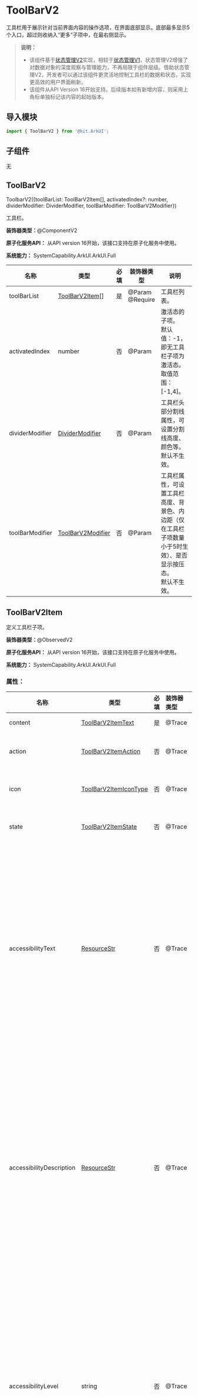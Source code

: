 # ToolBarV2

工具栏用于展示针对当前界面内容的操作选项，在界面底部显示。底部最多显示5个入口，超过则收纳入“更多”子项中，在最右侧显示。

> **说明：**
>
> - 该组件基于[状态管理V2](../../../quick-start/arkts-state-management-overview.md#状态管理v2)实现，相较于[状态管理V1](../../../quick-start/arkts-state-management-overview.md#状态管理v1)，状态管理V2增强了对数据对象的深度观察与管理能力，不再局限于组件层级。借助状态管理V2，开发者可以通过该组件更灵活地控制工具栏的数据和状态，实现更高效的用户界面刷新。<br>
> - 该组件从API Version 16开始支持。后续版本如有新增内容，则采用上角标单独标记该内容的起始版本。

## 导入模块

```ts
import { ToolBarV2 } from '@kit.ArkUI';
```

## 子组件

无


## ToolBarV2

ToolbarV2({toolBarList: ToolBarV2Item\[], activatedIndex?: number, dividerModifier: DividerModifier, toolBarModifier: ToolBarV2Modifier})

工具栏。

**装饰器类型：**@ComponentV2

**原子化服务API：** 从API version 16开始，该接口支持在原子化服务中使用。

**系统能力：** SystemCapability.ArkUI.ArkUI.Full

| 名称                   | 类型                                                               | 必填 | 装饰器类型               | 说明                                                           |
| -------------------- | ---------------------------------------------------------------- | -- |---------------------|--------------------------------------------------------------|
| toolBarList          | [ToolBarV2Item](#toolbarv2item)\[]                               | 是  | @Param<br/>@Require | 工具栏列表。                                                       |
| activatedIndex       | number                                                           | 否  | @Param              | 激活态的子项。<br ></div>默认值：-1，即无工具栏子项为激活态。<br />取值范围：[-1,4]。      |
| dividerModifier<sup> | [DividerModifier](ts-universal-attributes-attribute-modifier.md) | 否  | @Param              | 工具栏头部分割线属性，可设置分割线高度、颜色等。<br />默认不生效。                         |
| toolBarModifier<sup> | [ToolBarV2Modifier](#toolbarv2modifier)                          | 否  | @Param              | 工具栏属性，可设置工具栏高度、背景色、内边距（仅在工具栏子项数量小于5时生效）、是否显示按压态。<br />默认不生效。 |

## ToolBarV2Item
定义工具栏子项。

**装饰器类型：**@ObservedV2

**原子化服务API：** 从API version 16开始，该接口支持在原子化服务中使用。

**系统能力：** SystemCapability.ArkUI.ArkUI.Full

### 属性：

| 名称                           | 类型                                              | 必填 | 装饰器类型  | 说明                                                                                                                                                                                                        |
| ---------------------------- | ----------------------------------------------- | -- | :----- |-----------------------------------------------------------------------------------------------------------------------------------------------------------------------------------------------------------|
| content                      | [ToolBarV2ItemText](#toolbarv2itemtext)         | 是  | @Trace | 工具栏子项的文本。                                                                                                                                                                                                 |
| action                       | [ToolBarV2ItemAction](#toolbarv2itemaction)     | 否  | @Trace | 工具栏子项点击事件。 <br ></div>默认无点击事件。                                                                                                                                                                                  |
| icon                         | [ToolBarV2ItemIconType](#toolbarv2itemicontype) | 否  | @Trace | 工具栏子项的图标。<br ></div>默认不显示图标。                                                                                                                                                                                    |
| state                        | [ToolBarV2ItemState](#toolbarv2itemstate)       | 否  | @Trace | 工具栏子项的状态。<br />默认为ENABLE。<br />                                                                                                                                                                           |
| accessibilityText     | [ResourceStr](ts-types.md#resourcestr)          | 否  | @Trace | 工具栏子项的无障碍文本属性。当组件不包含文本属性时，屏幕朗读选中此组件时不播报，使用者无法清楚地知道当前选中了什么组件。为了解决此场景，开发人员可为不包含文字信息的组件设置无障碍文本，当屏幕朗读选中此组件时播报无障碍文本的内容，帮助屏幕朗读的使用者清楚地知道自己选中了什么组件。<br ></div>默认值为当前项content属性内容。             |
| accessibilityDescription | [ResourceStr](ts-types.md#resourcestr)          | 否  | @Trace | 工具栏子项的无障碍描述。此描述用于向用户详细解释当前组件，开发人员应为组件的这一属性提供较为详尽的文本说明，以协助用户理解即将执行的操作及其可能产生的后果。特别是当这些后果无法仅从组件的属性和无障碍文本中直接获知时。如果组件同时具备文本属性和无障碍说明属性，当组件被选中时，系统将首先播报组件的文本属性，随后播报无障碍说明属性的内容。<br />默认值：“单指双击即可执行”。              |
| accessibilityLevel  | string                                          | 否  | @Trace | 工具栏子项无障碍重要性。用于控制当前项是否可被无障碍辅助服务所识别。<br ></div>支持的值为：<br />"auto"：当前组件会转换"yes"。<br />"yes"：当前组件可被无障碍辅助服务所识别。<br />"no"：当前组件不可被无障碍辅助服务所识别。<br />"no-hide-descendants"：当前组件及其所有子组件不可被无障碍辅助服务所识别。<br />默认值："auto"。<br /> |

### constructor

constructor(options: ToolBarV2ItemOptions)

ToolBarV2Item的构造函数。

**原子化服务API：** 从API version 16开始，该接口支持在原子化服务中使用。

**系统能力：** SystemCapability.ArkUI.ArkUI.Full

| 名称      | 类型                                            | 必填 | 说明       |
| :------ |:----------------------------------------------| :- | :------- |
| options | [ToolBarV2ItemOptions](#toolbarv2itemoptions) | 是  | 工具栏子项信息。 |

## ToolBarV2ItemOptions

用于构建ToolBarV2Item对象。

**原子化服务API：** 从API version 16开始，该接口支持在原子化服务中使用。

**系统能力：** SystemCapability.ArkUI.ArkUI.Full

| 名称                       | 类型                                              | 必填 | 说明                                                                                                                                                                                                             |
|:-------------------------| :---------------------------------------------- | :- |:---------------------------------------------------------------------------------------------------------------------------------------------------------------------------------------------------------------|
| content                  | [ToolBarV2ItemText](#toolbarv2itemtext)         | 是  | 工具栏子项的文本。                                                                                                                                                                                                      |
| action                   | [ToolBarV2ItemAction](#toolbarv2itemaction)     | 否  | 工具栏子项点击事件。<br />默认无点击事件。                                                                                                                                                                                       |
| icon                     | [ToolBarV2ItemIconType](#toolbarv2itemicontype) | 否  | 工具栏子项的图标。<br />默认不显示图标。                                                                                                                                                                                        |
| state                    | [ToolBarV2ItemState](#toolbarv2itemstate)       | 否  | 工具栏子项的状态。<br />默认为ENABLE。<br />                                                                                                                                                                                |
| accessibilityText        | [ResourceStr](ts-types.md#resourcestr)          | 否  | 工具栏子项的无障碍文本属性。当组件不包含文本属性时，屏幕朗读选中此组件时不播报，使用者无法清楚地知道当前选中了什么组件。为了解决此场景，开发人员可为不包含文字信息的组件设置无障碍文本，当屏幕朗读选中此组件时播报无障碍文本的内容，帮助屏幕朗读的使用者清楚地知道自己选中了什么组件。<br />默认值为当前项content属性内容。<br />                                     |
| accessibilityDescription | [ResourceStr](ts-types.md#resourcestr)          | 否  | 工具栏子项的无障碍描述。此描述用于向用户详细解释当前组件，开发人员应为组件的这一属性提供较为详尽的文本说明，以协助用户理解即将执行的操作及其可能产生的后果。特别是当这些后果无法仅从组件的属性和无障碍文本中直接获知时。如果组件同时具备文本属性和无障碍说明属性，当组件被选中时，系统将首先播报组件的文本属性，随后播报无障碍说明属性的内容。<br />默认值为“单指双击即可执行”。                   |
| accessibilityLevel       | string                                          | 否  | 工具栏子项无障碍重要性。用于控制当前项是否可被无障碍辅助服务所识别。<br ></div>支持的值为：<br />"auto"：当前组件会转换"yes"。<br />"yes"：当前组件可被无障碍辅助服务所识别。<br />"no"：当前组件不可被无障碍辅助服务所识别。<br />"no-hide-descendants"：当前组件及其所有子组件不可被无障碍辅助服务所识别。<br />默认值："auto"。<br /> |

## ToolBarV2ItemAction

type ToolBarV2ItemAction = (index: number) => void

工具栏子项点击事件回调类型。

**原子化服务API：** 从API version 16开始，该接口支持在原子化服务中使用。

**系统能力：** SystemCapability.ArkUI.ArkUI.Full

**参数：**

| 参数名   | 类型     | 必填 | 说明 |
|:------|:-------|:---|----|
| index | number | 是  |工具栏子项点击事件的回调。<br /> -index: 表示触发事件的工具栏子项索引。    |

## ToolBarV2ItemText

定义工具栏子项的文本。

**装饰器类型：**@ObservedV2

**原子化服务API：** 从API version 16开始，该接口支持在原子化服务中使用。

**系统能力：** SystemCapability.ArkUI.ArkUI.Full

### 属性：

| 名称                  | 类型                                                          | 必填 | 装饰器类型  | 说明                                                       |
|:--------------------|:------------------------------------------------------------| :- | :----- |:---------------------------------------------------------|
| text                | [ResourceStr](ts-types.md#resourcestr)                      | 是  | @Trace | 工具栏子项的文本。                                                |
| color               | [ColorMetrics](../js-apis-arkui-graphics.md#colormetrics12) | 否  | @Trace | 工具栏子项的文本的颜色。<br/>默认值：$r('sys.color.font_primary')。       |
| activatedColor | [ColorMetrics](../js-apis-arkui-graphics.md#colormetrics12) | 否  | @Trace | 工具栏子项在激活态下文本的颜色。<br></div>默认值：$r('sys.color.font_emphasize')。 |

### constructor

constructor(options: ToolBarV2ItemTextOptions)

ToolBarV2ItemText的构造函数。

**原子化服务API：** 从API version 16开始，该接口支持在原子化服务中使用。

**系统能力：** SystemCapability.ArkUI.ArkUI.Full

| 名称      | 类型                                                    | 必填 | 说明         |
| :------ |:------------------------------------------------------| :- | :--------- |
| options | [ToolBarV2ItemTextOptions](#toolbarv2itemtextoptions) | 是  | 工具栏子项文本信息。 |

## ToolBarV2ItemTextOptions

用于构建ToolBarV2ItemText对象。

**原子化服务API：** 从API version 16开始，该接口支持在原子化服务中使用。

**系统能力：** SystemCapability.ArkUI.ArkUI.Full

| 名称                  | 类型                                                          | 必填 | 说明                                                       |
| :------------------ |:------------------------------------------------------------| :- |:---------------------------------------------------------|
| text                | [ResourceStr](ts-types.md#resourcestr)                      | 是  | 工具栏子项的文本。                                                |
| color          | [ColorMetrics](../js-apis-arkui-graphics.md#colormetrics12) | 否  | 工具栏子项的文本的颜色。<br/>默认值：$r('sys.color.font_primary')。       |
| activatedColor | [ColorMetrics](../js-apis-arkui-graphics.md#colormetrics12) | 否  | 工具栏子项在激活态下文本的颜色。<br/>默认值：$r('sys.color.font_emphasize')。 |

## ToolBarV2ItemImage

定义工具栏子项的普通图标。

**装饰器类型：**@ObservedV2

**原子化服务API：** 从API version 16开始，该接口支持在原子化服务中使用。

**系统能力：** SystemCapability.ArkUI.ArkUI.Full

### 属性：

| 名称                 | 类型                                                          | 必填 | 装饰器类型  | 说明                                                       |
|:-------------------|:------------------------------------------------------------| :- | :----- |:---------------------------------------------------------|
| src                | [ResourceStr](ts-types.md#resourcestr)                      | 是  | @Trace | 工具栏子项的文本。                                                |
| color              | [ColorMetrics](../js-apis-arkui-graphics.md#colormetrics12) | 否  | @Trace | 工具栏子项的图标的颜色。<br/>默认值：$r('sys.color.icon_primary')。       |
| activatedColor     | [ColorMetrics](../js-apis-arkui-graphics.md#colormetrics12) | 否  | @Trace | 工具栏子项在激活态下图标的颜色。<br/>默认值：$r('sys.color.icon_emphasize')。 |

### constructor

constructor(options: ToolBarV2ItemImageOptions)

ToolBarV2ItemImage的构造函数。

**原子化服务API：** 从API version 16开始，该接口支持在原子化服务中使用。

**系统能力：** SystemCapability.ArkUI.ArkUI.Full

| 名称      | 类型                                                    | 必填 | 说明         |
| :------ | :------------------------------------------------------ | :- | :--------- |
| options | [ToolBarV2ItemImageOptions](#toolbarv2itemimageoptions) | 是  | 工具栏子项图标信息。 |

## ToolBarV2ItemImageOptions

用于构建ToolBarV2ItemImage对象。

**原子化服务API：** 从API version 16开始，该接口支持在原子化服务中使用。

**系统能力：** SystemCapability.ArkUI.ArkUI.Full

| 名称                  | 类型                                                          | 必填 | 说明                                                       |
|:--------------------|:------------------------------------------------------------| :- |:---------------------------------------------------------|
| src                 | [ResourceStr](ts-types.md#resourcestr)                      | 是  | 工具栏子项的文本。                                                |
| color               | [ColorMetrics](../js-apis-arkui-graphics.md#colormetrics12) | 否  | 工具栏子项的图标的颜色。<br/>默认值：$r('sys.color.icon_primary')。       |
| activatedColor | [ColorMetrics](../js-apis-arkui-graphics.md#colormetrics12) | 否  | 工具栏子项在激活态下图标的颜色。<br/>默认值：$r('sys.color.icon_emphasize')。 |

## ToolBarV2ItemIconType

工具栏子项图标内容的联合类型。

**原子化服务API：** 从API version 16开始，该接口支持在原子化服务中使用。

**系统能力：** SystemCapability.ArkUI.ArkUI.Full

| 类型                   | 说明            |
| :------------------- | :------------ |
| ToolBarV2ItemImage   | 用于定义普通图标。     |
| ToolBarV2SymbolGlyph | 用于定义Symbol图标。 |

## ToolBarV2Modifier

ToolBarV2Modifier提供设置工具栏高度(height)、背景色(backgroundColor)、左右内边距（padding，仅在item小于5个时生效）、是否显示按压态（stateEffect）的方法。

**原子化服务API：** 从API version 16开始，该接口支持在原子化服务中使用。

**系统能力：** SystemCapability.ArkUI.ArkUI.Full

### backgroundColor

backgroundColor(backgroundColor: ColorMetrics): ToolBarV2Modifier

自定义绘制工具栏背景色的接口，若重载该方法则可进行工具栏背景色的自定义绘制。

**原子化服务API：** 从API version 16开始，该接口支持在原子化服务中使用。

**系统能力：** SystemCapability.ArkUI.ArkUI.Full

**参数：**

| 参数名             | 类型                                                          | 必填 | 说明                                                                |
| --------------- |-------------------------------------------------------------| -- | ----------------------------------------------------------------- |
| backgroundColor | [ColorMetrics](../js-apis-arkui-graphics.md#colormetrics12) | 是  | 工具栏背景色。<br />默认背景色为\$r('sys.color.ohos\_id\_color\_toolbar\_bg')。 |
**返回值：**

| 类型                                      | 说明                                      |
|-----------------------------------------|-----------------------------------------|
| [ToolBarV2Modifier](#toolbarv2modifier) | 设置backgroundColor后的ToolBarV2Modifier对象。 |

### padding

padding(padding: LengthMetrics): ToolBarV2Modifier

自定义绘制工具栏左右内边距的接口，若重载该方法则可进行工具栏左右内边距的自定义绘制。

**原子化服务API：** 从API version 16开始，该接口支持在原子化服务中使用。

**系统能力：** SystemCapability.ArkUI.ArkUI.Full

**参数：**

| 参数名     | 类型                                                            | 必填 | 说明                                                                  |
| ------- |---------------------------------------------------------------| -- | ------------------------------------------------------------------- |
| padding | [LengthMetrics](../js-apis-arkui-graphics.md#lengthmetrics12) | 是  | 工具栏左右内边距，仅在item小于5个时生效。<br ></div>工具栏默认在item小于5个时padding为24vp，大于等于5个时为0。 |

**返回值：**

| 类型                                      | 说明                              |
|-----------------------------------------|---------------------------------|
| [ToolBarV2Modifier](#toolbarv2modifier) | 设置padding后的ToolBarV2Modifier对象。 |
### height

height(height: LengthMetrics): ToolBarV2Modifier

自定义绘制工具栏高度的接口，若重载该方法则可进行工具栏高度的自定义绘制，此高度不包含分割线高度。

**原子化服务API：** 从API version 16开始，该接口支持在原子化服务中使用。

**系统能力：** SystemCapability.ArkUI.ArkUI.Full

**参数：**

| 参数名    | 类型                                                                 | 必填 | 说明                                |
| ------ | ------------------------------------------------------------------ | -- | --------------------------------- |
| height | [LengthMetrics](../js-apis-arkui-graphics.md#lengthmetrics12) | 是  | 工具栏高度。<br />工具栏高度默认为56vp（不包含分割线）。 |

**返回值：**

| 类型                                      | 说明                             |
|-----------------------------------------|--------------------------------|
| [ToolBarV2Modifier](#toolbarv2modifier) | 设置height后的ToolBarV2Modifier对象。 |

### stateEffect

stateEffect(stateEffect: boolean): ToolBarV2Modifier

设置是否显示按压态效果的接口。

**原子化服务API：** 从API version 16开始，该接口支持在原子化服务中使用。

**系统能力：** SystemCapability.ArkUI.ArkUI.Full

**参数：**

| 参数名         | 类型      | 必填 | 说明                                                     |
| ----------- | ------- | -- |--------------------------------------------------------|
| stateEffect | boolean | 是  | 工具栏是否显示按压态效果。<br />true为显示按压态效果，false为移除按压态效果。默认为true。 |

**返回值：**

| 类型                                      | 说明                                  |
|-----------------------------------------|-------------------------------------|
| [ToolBarV2Modifier](#toolbarv2modifier) | 设置stateEffect后的ToolBarV2Modifier对象。 |

## ToolBarV2ItemState

工具栏子项状态枚举。

**原子化服务API：** 从API version 16开始，该接口支持在原子化服务中使用。

**系统能力：** SystemCapability.ArkUI.ArkUI.Full

| 名称       | 值 | 说明              |
| -------- | - | --------------- |
| ENABLE   | 1 | 工具栏子项为正常可点击状态。  |
| DISABLE  | 2 | 工具栏子项为不可点击状态。   |
| ACTIVATE | 3 | 工具栏子项为激活状态，可点击。 |

## ToolBarV2SymbolGlyph

ToolBarV2SymbolGlyph定义Symbol图标的属性。

**装饰器类型**：@ObservedV2

**原子化服务API：** 从API version 16开始，该接口支持在原子化服务中使用。

**系统能力：** SystemCapability.ArkUI.ArkUI.Full

### 属性：

| 名称        | 类型                                                                   | 必填 | 装饰器类型  | 说明                                                                                   |
| :-------- | :------------------------------------------------------------------- | :- | :----- | :----------------------------------------------------------------------------------- |
| normal    | [SymbolGlyphModifier](ts-universal-attributes-attribute-modifier.md) | 否  | @Trace | 工具栏symbol图标普通态样式。<br />默认值：fontColor：\$r('sys.color.icon\_primary')，fontSize：24vp。   |
| activated | [SymbolGlyphModifier](ts-universal-attributes-attribute-modifier.md) | 否  | @Trace | 工具栏symbol图标激活态样式。<br />默认值：fontColor：\$r('sys.color.icon\_emphasize')，fontSize：24vp。 |

### constructor

constructor(options: ToolBarV2SymbolGlyphOptions)

ToolBarV2SymbolGlyph的构造函数。

**原子化服务API：** 从API version 16开始，该接口支持在原子化服务中使用。

**系统能力：** SystemCapability.ArkUI.ArkUI.Full

| 参数名     | 类型                                                        | 必填 | 说明          |
| :------ | :---------------------------------------------------------- | :- | :---------- |
| options | [ToolBarV2SymbolGlyphOptions](#toolbarv2symbolglyphoptions) | 是  | Symbol图标信息。 |

## ToolBarV2SymbolGlyphOptions

ToolBarV2SymbolGlyphOptions定义图标的属性。

**原子化服务API：** 从API version 16开始，该接口支持在原子化服务中使用。

**系统能力：** SystemCapability.ArkUI.ArkUI.Full

| 名称        | 类型                                                                   | 必填 | 说明                                                                                   |
| --------- | -------------------------------------------------------------------- | -- | ------------------------------------------------------------------------------------ |
| normal    | [SymbolGlyphModifier](ts-universal-attributes-attribute-modifier.md) | 否  | 工具栏symbol图标普通态样式。<br />默认值：fontColor：\$r('sys.color.icon\_primary')，fontSize：24vp。   |
| activated | [SymbolGlyphModifier](ts-universal-attributes-attribute-modifier.md) | 否  | 工具栏symbol图标激活态样式。<br />默认值：fontColor：\$r('sys.color.icon\_emphasize')，fontSize：24vp。 |

## 示例

### 示例1（工具栏不同状态的默认效果）

该示例展示了工具栏子项state属性分别设置ENABLE、DISABLE、ACTIVATE状态的不同显示效果。

```ts
import { ToolBarV2ItemImage, ToolBarV2ItemState, ToolBarV2ItemText, ToolBarV2Item, ToolBarV2 } from '@kit.ArkUI'

@Entry
@ComponentV2
struct Index {
  @Local toolbarList: ToolBarV2Item[] = []

  aboutToAppear() {
    this.toolbarList.push(new ToolBarV2Item({
      content: new ToolBarV2ItemText(
        {
          text: '剪贴我是超超超超超超超超超长样式'
        }
      ),
      icon: new ToolBarV2ItemImage({
        src: $r('sys.media.ohos_ic_public_share')
      }),
      action: () => {
      },
    }))
    this.toolbarList.push(
      new ToolBarV2Item({
        content: new ToolBarV2ItemText(
          {
            text: '拷贝'
          }
        ),
        icon: new ToolBarV2ItemImage({
          src: $r('sys.media.ohos_ic_public_copy')
        }),
        action: () => {
        },
        state: ToolBarV2ItemState.DISABLE
      })
    )
    this.toolbarList.push(
      new ToolBarV2Item({
        content: new ToolBarV2ItemText(
          {
            text: '粘贴'
          }
        ),
        icon: new ToolBarV2ItemImage({
          src: $r('sys.media.ohos_ic_public_paste')
        }),
        action: () => {
        },
        state: ToolBarV2ItemState.ACTIVATE
      })
    )
    this.toolbarList.push(
      new ToolBarV2Item({
        content: new ToolBarV2ItemText(
          {
            text: '全选'
          }
        ),
        icon: new ToolBarV2ItemImage({
          src: $r('sys.media.ohos_ic_public_select_all')
        }),
        action: () => {
        },
      })
    )
    this.toolbarList.push(
      new ToolBarV2Item({
        content: new ToolBarV2ItemText(
          {
            text: '分享'
          }
        ),
        icon: new ToolBarV2ItemImage({
          src: $r('sys.media.ohos_ic_public_share')
        }),
        action: () => {
        },
      })
    )
    this.toolbarList.push(
      new ToolBarV2Item({
        content: new ToolBarV2ItemText(
          {
            text: '分享'
          }
        ),
        icon: new ToolBarV2ItemImage({
          src: $r('sys.media.ohos_ic_public_share')
        }),
        action: () => {
        },
      })
    )
  }

  build() {
    Row() {
      Stack() {
        Column() {
          ToolBarV2({
            activatedIndex: 2,
            toolBarList: this.toolbarList,
          })
        }
      }.align(Alignment.Bottom)
      .width('100%').height('100%')
    }
  }
}
```

![zh-cn\_image\_toolbar\_example01](figures/zh-cn_image_toolbar_example01.png)

### 示例2（设置工具栏自定义样式）

该示例通过设置属性ToolBarV2Modifier自定义工具栏高度、背景色、按压效果等样式。

```ts
import {
  SymbolGlyphModifier,
  DividerModifier,
  LengthMetrics,
  ColorMetrics,
  ToolBarV2Item,
  ToolBarV2Modifier,
  ToolBarV2ItemText,
  ToolBarV2ItemImage,
  ToolBarV2,
  ToolBarV2ItemState,
  ToolBarV2SymbolGlyph
} from '@kit.ArkUI';

@Entry
@ComponentV2
struct Index {
  @Local toolbarList: ToolBarV2Item[] = [];
  private toolBarModifier: ToolBarV2Modifier =
    new ToolBarV2Modifier().height(LengthMetrics.vp(52))
      .backgroundColor(ColorMetrics.resourceColor(Color.Transparent))
      .stateEffect(false);
  @Local dividerModifier: DividerModifier = new DividerModifier().height(0);

  aboutToAppear() {
    this.toolbarList.push(
      new ToolBarV2Item({
        content: new ToolBarV2ItemText({
          text: 'Long long long long long long long long text',
          activatedColor: ColorMetrics.resourceColor($r('sys.color.font_primary'))
        }),
        icon: new ToolBarV2SymbolGlyph({
          normal: new SymbolGlyphModifier($r('sys.symbol.ohos_star')).fontColor([Color.Green]),
          activated: new SymbolGlyphModifier($r('sys.symbol.ohos_star')).fontColor([Color.Red]),
        }),
        action: () => {
        },
        state: ToolBarV2ItemState.ACTIVATE,
      })
    )
    this.toolbarList.push(
      new ToolBarV2Item({
        content: new ToolBarV2ItemText({
          text: 'Copy',
          activatedColor: ColorMetrics.resourceColor('#ffec5d5d')
        }),
        icon: new ToolBarV2ItemImage({
          src: $r('sys.media.ohos_ic_public_copy'),
          color: ColorMetrics.resourceColor('#ff18cb53'),
          activatedColor: ColorMetrics.resourceColor('#ffec5d5d'),
        }),
        action: () => {
        },
        state: ToolBarV2ItemState.DISABLE,
      }))
    this.toolbarList.push(
      new ToolBarV2Item({
        content: new ToolBarV2ItemText({
          text: 'Paste',
          color: ColorMetrics.resourceColor('#ff18cb53')
        }),
        icon: new ToolBarV2ItemImage({
          src: $r('sys.media.ohos_ic_public_paste'),
        }),
        action: () => {
        },
        state: ToolBarV2ItemState.ACTIVATE,
      })
    )
    this.toolbarList.push(
      new ToolBarV2Item({
        content: new ToolBarV2ItemText({
          text: 'All',
        }),
        icon: new ToolBarV2ItemImage({
          src: $r('sys.media.ohos_ic_public_select_all'),
        }),
        action: () => {
        },
        state: ToolBarV2ItemState.ACTIVATE,
      }))
    this.toolbarList.push(
      new ToolBarV2Item({
        content: new ToolBarV2ItemText({
          text: '分享',
        }),
        icon: new ToolBarV2ItemImage({
          src: $r('sys.media.ohos_ic_public_share'),
        }),
        action: () => {
        },
      }))
    this.toolbarList.push(
      new ToolBarV2Item({
        content: new ToolBarV2ItemText({
          text: '分享',
        }),
        icon: new ToolBarV2ItemImage({
          src: $r('sys.media.ohos_ic_public_share'),
        }),
        action: () => {
        },
      })
    )
  }

  build() {
    Row() {
      Stack() {
        Column() {
          ToolBarV2({
            toolBarModifier: this.toolBarModifier,
            dividerModifier: this.dividerModifier,
            activatedIndex: 0,
            toolBarList: this.toolbarList,
          })
            .height(52)
        }
      }.align(Alignment.Bottom)
      .width('100%').height('100%')
    }
  }
}
```

![zh-cn\_image\_toolbar\_example02](figures/zh-cn_image_toolbar_example02.png)

### 示例3（设置工具栏自定义播报）

该示例通过设置工具栏子项属性accessibilityText、accessibilityDescription、accessibilityLevel自定义屏幕朗读播报文本。

```ts
import {
  DividerModifier,
  LengthMetrics,
  ColorMetrics,
  ToolBarV2Item,
  ToolBarV2Modifier,
  ToolBarV2ItemText,
  ToolBarV2ItemImage,
  ToolBarV2,
  ToolBarV2ItemState,
} from '@kit.ArkUI';

@Entry
@ComponentV2
struct Index {
  @Local toolbarList: ToolBarV2Item[] = [];
  private toolBarModifier: ToolBarV2Modifier =
    new ToolBarV2Modifier().height(LengthMetrics.vp(52))
      .backgroundColor(ColorMetrics.resourceColor(Color.Transparent))
      .stateEffect(false);
  @Local dividerModifier: DividerModifier = new DividerModifier().height(0);

  aboutToAppear() {
    this.toolbarList.push(
      new ToolBarV2Item({
        content: new ToolBarV2ItemText({
          text: '剪贴我是超超超超超超超超超长样式',
        }),
        icon: new ToolBarV2ItemImage({
          src: $r('sys.media.ohos_ic_public_share')
        }),
        action: () => {
        },
        accessibilityText: '剪贴', //该项屏幕朗读播报文本为‘剪贴’
        accessibilityDescription: '单指双击即可剪贴', //该项屏幕朗读播报描述为'单指双击即可剪贴'
        accessibilityLevel: 'yes'  //该项可被无障碍屏幕朗读聚焦
      })
    )
    this.toolbarList.push(
      new ToolBarV2Item({
        content: new ToolBarV2ItemText({
          text: '拷贝',
        }),
        icon: new ToolBarV2ItemImage({
          src: $r('sys.media.ohos_ic_public_copy'),
        }),
        action: () => {
        },
        state: ToolBarV2ItemState.DISABLE,
        accessibilityLevel: 'no'  //该项将无法被屏幕朗读服务所识别，屏幕朗读不可聚焦
      }))
    this.toolbarList.push(
      new ToolBarV2Item({
        content: new ToolBarV2ItemText({
          text: '粘贴',
        }),
        icon: new ToolBarV2ItemImage({
          src: $r('sys.media.ohos_ic_public_paste'),
        }),
        action: () => {
        },
        state: ToolBarV2ItemState.ACTIVATE,
      })
    )
    this.toolbarList.push(
      new ToolBarV2Item({
        content: new ToolBarV2ItemText({
          text: '全选',
        }),
        icon: new ToolBarV2ItemImage({
          src: $r('sys.media.ohos_ic_public_select_all'),
        }),
        action: () => {
        },
      }))
    this.toolbarList.push(
      new ToolBarV2Item({
        content: new ToolBarV2ItemText({
          text: '分享',
        }),
        icon: new ToolBarV2ItemImage({
          src: $r('sys.media.ohos_ic_public_share'),
        }),
        action: () => {
        },
      }))
    this.toolbarList.push(
      new ToolBarV2Item({
        content: new ToolBarV2ItemText({
          text: '分享',
        }),
        icon: new ToolBarV2ItemImage({
          src: $r('sys.media.ohos_ic_public_share'),
        }),
        action: () => {
        },
      })
    )
  }

  build() {
    Row() {
      Stack() {
        Column() {
          ToolBarV2({
            toolBarModifier: this.toolBarModifier,
            dividerModifier: this.dividerModifier,
            activatedIndex: 0,
            toolBarList: this.toolbarList,
          })
            .height(52)
        }
      }.align(Alignment.Bottom)
      .width('100%').height('100%')
    }
  }
}
```

![zh-cn\_image\_toolbar\_example01](figures/zh-cn_image_toolbar_example01.png)
